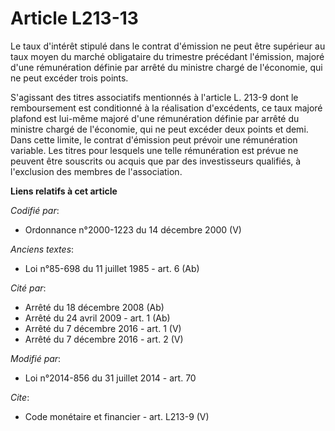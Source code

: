# Article L213-13

Le taux d'intérêt stipulé dans le contrat d'émission ne peut être supérieur au taux moyen du marché obligataire du trimestre
précédant l'émission, majoré d'une rémunération définie par arrêté du ministre chargé de l'économie, qui ne peut excéder
trois points. 

S'agissant des titres associatifs mentionnés à l'article L. 213-9 dont le remboursement est conditionné à la réalisation
d'excédents, ce taux majoré plafond est lui-même majoré d'une rémunération définie par arrêté du ministre chargé de
l'économie, qui ne peut excéder deux points et demi. Dans cette limite, le contrat d'émission peut prévoir une rémunération
variable. Les titres pour lesquels une telle rémunération est prévue ne peuvent être souscrits ou acquis que par des
investisseurs qualifiés, à l'exclusion des membres de l'association.

**Liens relatifs à cet article**

_Codifié par_:

  - Ordonnance n°2000-1223 du 14 décembre 2000 (V)

_Anciens textes_:

  - Loi n°85-698 du 11 juillet 1985 - art. 6 (Ab)

_Cité par_:

  - Arrêté du 18 décembre 2008 (Ab)
  - Arrêté du 24 avril 2009 - art. 1 (Ab)
  - Arrêté du 7 décembre 2016 - art. 1 (V)
  - Arrêté du 7 décembre 2016 - art. 2 (V)

_Modifié par_:

  - Loi n°2014-856 du 31 juillet 2014 - art. 70

_Cite_:

  - Code monétaire et financier - art. L213-9 (V)

